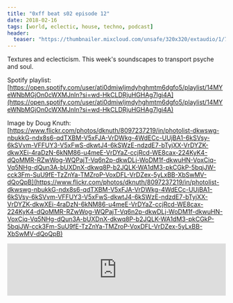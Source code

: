 ```yaml
---
title: "0xff beat s02 episode 12"
date: 2018-02-16
tags: [world, eclectic, house, techno, podcast]
header:
  teaser: "https://thumbnailer.mixcloud.com/unsafe/320x320/extaudio/1/7/3/2/19e9-fe3c-47fd-9c27-b1aa616ea4e2"
---
```


Textures and eclecticism. This week's soundscapes to transport psyche and soul.

Spotify playlist: [https://open.spotify.com/user/ati0dmiwljmdyhghmtm6dgfo5/playlist/14MYeWNbMGjOn0cWXMJnIn?si=wd-HkCLDRjuHGHAg7lgi4A](https://open.spotify.com/user/ati0dmiwljmdyhghmtm6dgfo5/playlist/14MYeWNbMGjOn0cWXMJnIn?si=wd-HkCLDRjuHGHAg7lgi4A)

Image by Doug Knuth: [https://www.flickr.com/photos/dknuth/8097237219/in/photolist-dkwswg-nbukkG-ndx8s6-qdTXBM-V5xFJA-VrDWkg-4WdECc-UUjBA1-6kSVsy-6kSVvm-VFFUY3-V5xFwS-dkwtJ4-6kSWzE-ndzdE7-bTyjXX-VrDYZK-dkwXEi-4raDzN-6kNM86-u4meE-VrDYaZ-ccjRcd-WE8cax-224KyK4-dQoMMR-RZwWog-WQPajT-Vq6n2p-dkwDLj-WoDM1f-dkwuHN-VoxCiq-Vq5NHg-dQun3A-bUXDnX-dkwq8P-b2JQLK-WA1dM3-pkCGkP-5bqjJW-cck3Fm-SuU9fE-TzZnYa-TMZroP-VoxDFL-VrDZex-5yLxBB-XbSwMV-dQoQpB](https://www.flickr.com/photos/dknuth/8097237219/in/photolist-dkwswg-nbukkG-ndx8s6-qdTXBM-V5xFJA-VrDWkg-4WdECc-UUjBA1-6kSVsy-6kSVvm-VFFUY3-V5xFwS-dkwtJ4-6kSWzE-ndzdE7-bTyjXX-VrDYZK-dkwXEi-4raDzN-6kNM86-u4meE-VrDYaZ-ccjRcd-WE8cax-224KyK4-dQoMMR-RZwWog-WQPajT-Vq6n2p-dkwDLj-WoDM1f-dkwuHN-VoxCiq-Vq5NHg-dQun3A-bUXDnX-dkwq8P-b2JQLK-WA1dM3-pkCGkP-5bqjJW-cck3Fm-SuU9fE-TzZnYa-TMZroP-VoxDFL-VrDZex-5yLxBB-XbSwMV-dQoQpB)

<iframe width="100%" height="120" src="https://www.mixcloud.com/widget/iframe/?hide_cover=1&light=1&feed=%2F0xff-beat%2F0xff-beat-s02-episode-12%2F" frameborder="0" ></iframe>
